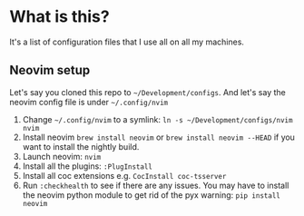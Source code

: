 # What is this?

It's a list of configuration files that I use all on all my machines.

## Neovim setup

Let's say you cloned this repo to `~/Development/configs`.
And let's say the neovim config file is under `~/.config/nvim`

1. Change `~/.config/nvim` to a symlink: `ln -s ~/Development/configs/nvim nvim`
1. Install neovim `brew install neovim` or `brew install neovim --HEAD` if you want to  install the nightly build.
1. Launch neovim: `nvim`
1. Install all the plugins: `:PlugInstall`
1. Install all coc extensions e.g. `CocInstall coc-tsserver`
1. Run `:checkhealth` to see if there are any issues.  You may have to install the neovim python module to get rid of the pyx warning: `pip install neovim`
